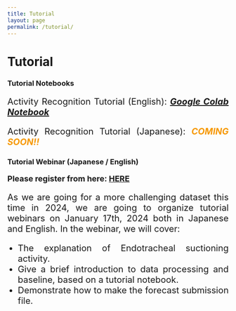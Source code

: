 ```yaml
---
title: Tutorial
layout: page
permalink: /tutorial/
---
```


<h1><strong>Tutorial</strong></h1>

<h3><strong>Tutorial Notebooks</strong></h3>
<p style="font-size:20px" align="justify">Activity Recognition Tutorial (English): <em><span style="color: #f69801"><a href="https://colab.research.google.com/drive/1ZINzt5hHXcuXYo3lM5RZ7lSJCnAtGSsP?usp=sharing"><strong>Google Colab Notebook</strong></a></span></em></p>
<p style="font-size:20px" align="justify">Activity Recognition Tutorial (Japanese): <em><span style="color: #f69801"><strong>COMING SOON!!</strong></span></em></p>

<h3><strong>Tutorial Webinar (Japanese / English)</strong></h3>
<p style="font-size:18px" align="justify"><strong>Please register from here: <a href="https://forms.gle/EFnyGWg3f7r8ALLR8">HERE</a></strong></p>
<p style="font-size:20px" align="justify">As we are going for a more challenging dataset this time in 2024, we are going to organize tutorial webinars on January 17th, 2024 both in Japanese and English. In the webinar, we will cover:</p>
<ul>
    <li style="font-size:20px" align="justify">The explanation of Endotracheal suctioning activity.</li>
    <li style="font-size:20px" align="justify">Give a brief introduction to data processing and baseline, based on a tutorial notebook.</li>
    <li style="font-size:20px" align="justify">Demonstrate how to make the forecast submission file.</li>
</ul>
